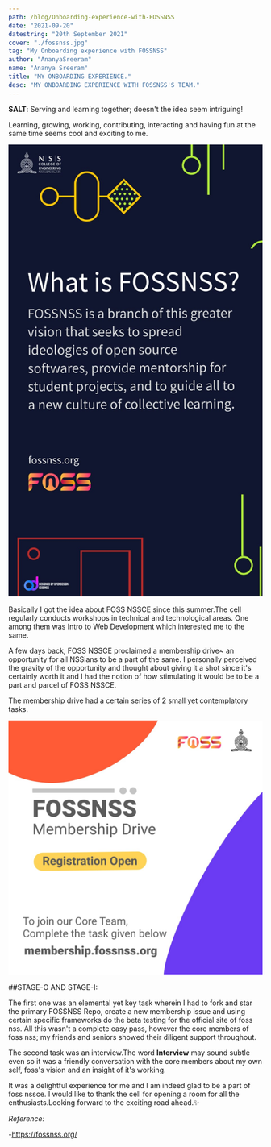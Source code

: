 ```yaml
---
path: /blog/Onboarding-experience-with-FOSSNSS
date: "2021-09-20"
datestring: "20th September 2021"
cover: "./fossnss.jpg"
tag: "My Onboarding experience with FOSSNSS"
author: "AnanyaSreeram"
name: "Ananya Sreeram"
title: "MY ONBOARDING EXPERIENCE."
desc: "MY ONBOARDING EXPERIENCE WITH FOSSNSS'S TEAM."
---
```



**SALT**: Serving and learning together; doesn't the idea seem intriguing!

Learning, growing, working, contributing, interacting and having fun at the same time seems cool and exciting to me.

![poster](./fossnss.jpg)


Basically I got the idea about FOSS NSSCE since this summer.The cell regularly conducts workshops in technical and technological areas. One among them was Intro to Web Development which interested me to the same.

A few days back, FOSS NSSCE proclaimed a membership drive~ an opportunity for all NSSians to be a part of the same.
I personally perceived the gravity of the opportunity and thought about giving it a shot since it's certainly worth it and I had the notion of how stimulating it would be to be a part and parcel of FOSS NSSCE.

The membership drive had a certain series of 2 small yet contemplatory tasks.


![poster](./fossmdposter.jpg)

##STAGE-O AND STAGE-I:

The first one was an elemental yet key task wherein I had to fork and star the primary FOSSNSS Repo, create a new membership issue and using certain specific frameworks do the beta testing for the official site of foss nss.
All this wasn't a complete easy pass, however the core members of foss nss; my friends and seniors showed their diligent support throughout. 

The second task was an interview.The word **Interview** may sound subtle even so it was a friendly conversation with the core members about my own self, foss's vision and an insight of it's working.


It was a delightful experience for me and I am indeed glad to be a part of foss nssce. I would like to thank the cell for opening a room for all the enthusiasts.Looking forward to the exciting road ahead.✨

_Reference:_

-https://fossnss.org/
